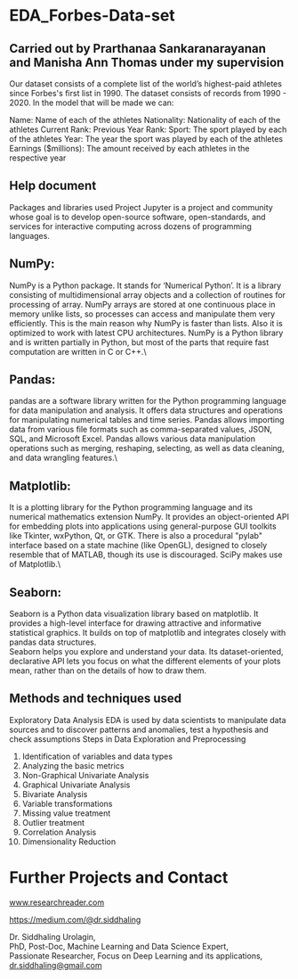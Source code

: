 # EDA_Forbes-Data-set
## Carried out by Prarthanaa Sankaranarayanan and Manisha Ann Thomas under my supervision

Our dataset consists of a complete list of the world’s highest-paid athletes since Forbes's first list in 1990. The dataset consists of records from 1990 - 2020. In the model that will be made we can:

Name: Name of each of the athletes
Nationality: Nationality of each of the athletes
Current Rank: 
Previous Year Rank:
Sport: The sport played by each of the athletes
Year: The year the sport was played by each of the athletes
Earnings ($millions): The amount received by each athletes in the respective year

## Help document
Packages and libraries used
Project Jupyter is a project and community whose goal is to develop open-source software, open-standards, and services for interactive computing across dozens of programming languages.

## NumPy:
NumPy is a Python package. It stands for ‘Numerical Python’. It is a library consisting of multidimensional array objects and a collection of routines for processing of array. NumPy arrays are stored at one continuous place in memory unlike lists, so processes can access and manipulate them very efficiently. This is the main reason why NumPy is faster than lists. Also it is optimized to work with latest CPU architectures. NumPy is a Python library and is written partially in Python, but most of the parts that require fast computation are written in C or C++.\
## Pandas: 
pandas are a software library written for the Python programming language for data manipulation and analysis. It offers data structures and operations for manipulating numerical tables and time series. Pandas allows importing data from various file formats such as comma-separated values, JSON, SQL, and Microsoft Excel. Pandas allows various data manipulation operations such as merging, reshaping, selecting, as well as data cleaning, and data wrangling features.\
## Matplotlib:
It is a plotting library for the Python programming language and its numerical mathematics extension NumPy. It provides an object-oriented API for embedding plots into applications using general-purpose GUI toolkits like Tkinter, wxPython, Qt, or GTK. There is also a procedural "pylab" interface based on a state machine (like OpenGL), designed to closely resemble that of MATLAB, though its use is discouraged. SciPy makes use of Matplotlib.\
## Seaborn:
Seaborn is a Python data visualization library based on matplotlib. It provides a high-level interface for drawing attractive and informative statistical graphics. It builds on top of matplotlib and integrates closely with pandas data structures.\
Seaborn helps you explore and understand your data. Its dataset-oriented, declarative API lets you focus on what the different elements of your plots mean, rather than on the details of how to draw them.

## Methods and techniques used
Exploratory Data Analysis
EDA is used by data scientists to manipulate data sources and to discover patterns and anomalies, test a hypothesis and check assumptions
Steps in Data Exploration and Preprocessing
1.	Identification of variables and data types
2.	Analyzing the basic metrics
3.	Non-Graphical Univariate Analysis
4.	Graphical Univariate Analysis
5.	Bivariate Analysis
6.	Variable transformations
7.	Missing value treatment
8.	Outlier treatment
9.	Correlation Analysis
10.	Dimensionality Reduction

# Further Projects and Contact
www.researchreader.com

https://medium.com/@dr.siddhaling

Dr. Siddhaling Urolagin,\
PhD, Post-Doc, Machine Learning and Data Science Expert,\
Passionate Researcher, Focus on Deep Learning and its applications,\
dr.siddhaling@gmail.com
